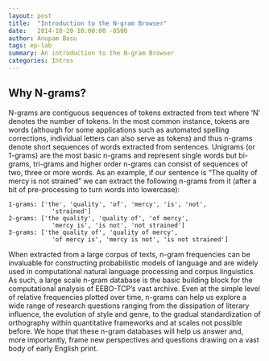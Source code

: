 ```yaml
---
layout: post
title:  "Introduction to the N-gram Browser"
date:   2014-10-20 10:00:00 -0500
author: Anupam Basu
tags: ep-lab
summary: An introduction to the N-gram Browser
categories: Intros
---
```


## Why N-grams?

N-grams are contiguous sequences of tokens extracted from text where ‘N’
denotes the number of tokens. In the most common instance, tokens are
words (although for some applications such as automated spelling
corrections, individual letters can also serve as tokens) and thus
n-grams denote short sequences of words extracted from sentences.
Unigrams (or 1-grams) are the most basic n-grams and represent single
words but bi-grams, tri-grams and higher order n-grams can consist of
sequences of two, three or more words. As an example, if our sentence is
“The quality of mercy is not strained” we can extract the following
n-grams from it (after a bit of pre-processing to turn words into
lowercase):

    1-grams: ['the', 'quality', 'of', 'mercy', 'is', 'not', 
                'strained']
    2-grams: ['the quality', 'quality of', 'of mercy', 
                'mercy is', 'is not', 'not strained']
    3-grams: ['the quality of', 'quality of mercy', 
                'of mercy is', 'mercy is not', 'is not strained']

When extracted from a large corpus of texts, n-gram frequencies can be
invaluable for constructing probabilistic models of language and are
widely used in computational natural language processing and corpus
linguistics. As such, a large scale n-gram database is the basic
building block for the computational analysis of EEBO-TCP’s vast
archive. Even at the simple level of relative frequencies plotted over
time, n-grams can help us explore a wide range of research questions
ranging from the dissipation of literary influence, the evolution of
style and genre, to the gradual standardization of orthography within
quantitative frameworks and at scales not possible before. We hope that
these n-gram databases will help us answer and, more importantly, frame
new perspectives and questions drawing on a vast body of early English
print.
